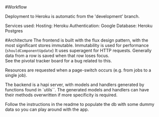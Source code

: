 #Workflow

Deployment to Heroku is automatic from the 'development' branch.

Services used:
Hosting: Heroku
Authentication: Google
Database: Heroku Postgres


#Architecture
The frontend is built with the flux design pattern, with the most significant stores immutable.
Immutability is used for performance (`shouldComponentUpdate`)
It uses superagent for HTTP requests. Generally data from a row is saved when that row loses focus.  
See the pivotal tracker board for a bug related to this.  

Resources are requested when a page-switch occurs (e.g. from jobs to a single job).

The backend is a hapi server, with models and handlers generated by functions found in `utils``. 
The generated models and handlers can have their methods overwritten if more specificity is required.  

Follow the instructions in the readme to populate the db with some dummy data so you can play around with the app.
